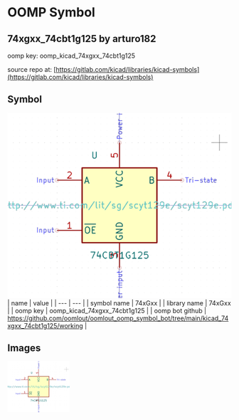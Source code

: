 # OOMP Symbol  
## 74xgxx_74cbt1g125  by arturo182  
  
oomp key: oomp_kicad_74xgxx_74cbt1g125  
  
source repo at: [https://gitlab.com/kicad/libraries/kicad-symbols](https://gitlab.com/kicad/libraries/kicad-symbols)  
## Symbol  
  
[![working.png](working_600.png)](working.png)  
| name | value | 
| --- | --- | 
| symbol name | 74xGxx | 
| library name | 74xGxx | 
| oomp key | oomp_kicad_74xgxx_74cbt1g125 | 
| oomp bot github | https://github.com/oomlout/oomlout_oomp_symbol_bot/tree/main/kicad_74xgxx_74cbt1g125/working | 
## Images  
  
[![working.png](working_140.png)](working.png)  
